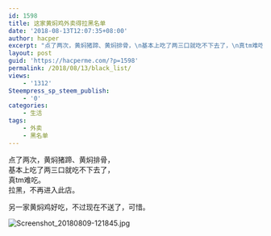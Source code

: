 ```yaml
---
id: 1598
title: 这家黄焖鸡外卖得拉黑名单
date: '2018-08-13T12:07:35+08:00'
author: hacper
excerpt: "点了两次，黄焖猪蹄、黄焖排骨，\n基本上吃了两三口就吃不下去了，\n真tm难吃。\n拉黑，不再进入此店。"
layout: post
guid: 'https://hacperme.com/?p=1598'
permalink: /2018/08/13/black_list/
views:
    - '1312'
Steempress_sp_steem_publish:
    - '0'
categories:
    - 生活
tags:
    - 外卖
    - 黑名单
---
```


点了两次，黄焖猪蹄、黄焖排骨，  
基本上吃了两三口就吃不下去了，  
真tm难吃。  
拉黑，不再进入此店。

另一家黄焖鸡好吃，不过现在不送了，可惜。

![Screenshot_20180809-121845.jpg](https://cdn.steemitimages.com/DQmfEQmFfi32ZsiuZi9Apx2fJo6zAN4tjeop5FTZHx7wyEK/Screenshot_20180809-121845.jpg)